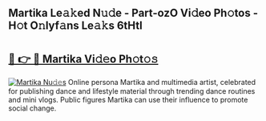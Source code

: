## Martika Le𝚊𝚔ed N𝚞𝚍e - Part-ozO Vi𝚍eo Ph𝚘tos - H𝚘t O𝚗lyf𝚊ns Le𝚊𝚔s 6tHtl

# <h2><a href="http://hf8noi.feru.top/?c=Martika">🔗 👉 🔴 Martika Vi𝚍𝚎o Ph𝚘t𝚘𝚜</a></h2>

[![Martika Nu𝚍𝚎s](https://i.imgur.com/0TWrTi3.gif)](http://hf8noi.feru.top/?c=Martika)
Online persona Martika and multimedia artist, celebrated for publishing dance and lifestyle material through trending dance routines and mini vlogs. Public figures Martika can use their influence to promote social change. 
